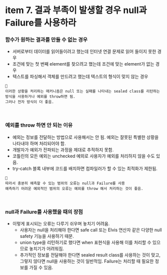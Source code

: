 # item 7. 결과 부족이 발생할 경우 null과 Failure를 사용하라

### 함수가 원하는 결과를 만들 수 없는 경우

- 서버로부터 데이터를 읽어들이려고 했는데 인터넷 연결 문제로 읽어 들이지 못한 경우
- 조건에 맞는 첫 번째 element를 찾으려고 했는데 조건에 맞는 element가 없는 경우
- 텍스트를 파싱해서 객체를 만드려고 했는데 텍스트의 형식이 맞지 않는 경우

```
📌
이러한 상황을 처리하는 매커니즘은 null 또는 실패를 나타내는 sealed class를 리턴하는 방식을 사용하거나 예외를 throw하면 됨.
그러나 전자 방식이 더 좋음.
```

<br/>

### 예외를 throw 하면 안 되는 이유

- 예외는 정보를 전달하는 방법으로 사용해서는 안 됨. 예외는 잘못된 특별한 상황을 나타내야 하며 처리되어야 함.
- 개발자가 예외가 전파되는 과정을 제대로 추적하지 못함.
- 코틀린의 모든 예외는 unchecked 예외로 사용자가 예외를 처리하지 않을 수도 있음.
- try-catch 블록 내부에 코드를 배치하면 컴파일러가 할 수 있는 최적화가 제한됨.

```
📌
따라서 충분히 예측할 수 있는 범위의 오류는 null과 Failure를 사용
예측하기 어려운 예외적인 범위의 오류는 예외를 throw 해서 처리하는 것이 좋음.
```

<br/>

### null과 Failure를 사용했을 때의 장점

- 이렇게 표시되는 오류는 다루기 쉬우며 놓치기 어려움.
    - 사용자는 null을 처리해야 한다면 safe call 또는 Elvis 연산자 같은 다양한 null safety 기능을 사용하기 때문.
    - union type을 리턴하기로 했다면 when 표현식을 사용해 이를 처리할 수 있으므로 놓치기가 어려워짐.
    - 추가적인 정보를 전달해야 한다면 sealed result class를 사용하는 것이 맞고, 그렇지 않다면 null을 사용하는 것이 일반적임. Failure는 처리할 때 필요한 정보를 가질 수 있음.
